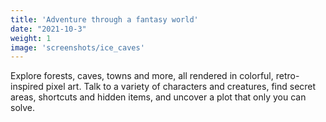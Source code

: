 ```yaml
---
title: 'Adventure through a fantasy world'
date: "2021-10-3"
weight: 1
image: 'screenshots/ice_caves'
---
```

Explore forests, caves, towns and more, all rendered in colorful, retro-inspired pixel art. Talk to a variety of characters and creatures, find secret areas, shortcuts and hidden items, and uncover a plot that only you can solve.
